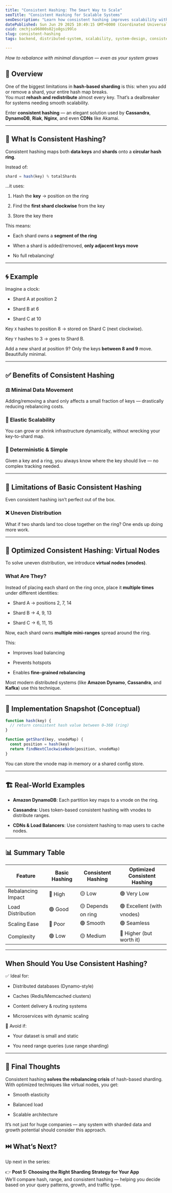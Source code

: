 ```yaml
---
title: "Consistent Hashing: The Smart Way to Scale"
seoTitle: "Consistent Hashing for Scalable Systems"
seoDescription: "Learn how consistent hashing improves scalability with minimal data movement in distributed databases and caches."
datePublished: Sun Jun 29 2025 10:49:15 GMT+0000 (Coordinated Universal Time)
cuid: cmchjsa96000s02jo8gsi99lo
slug: consistent-hashing
tags: backend, distributed-system, scalability, system-design, consistent-hashing

---
```


*How to rebalance with minimal disruption — even as your system grows*

## 📌 Overview

One of the biggest limitations in **hash-based sharding** is this: when you add or remove a shard, your entire hash map breaks.  
You must **rehash and redistribute** almost every key. That’s a dealbreaker for systems needing smooth scalability.

Enter **consistent hashing** — an elegant solution used by **Cassandra**, **DynamoDB**, **Riak**, **Nginx**, and even **CDNs** like Akamai.

---

## 🧠 What Is Consistent Hashing?

Consistent hashing maps both **data keys** and **shards** onto a **circular hash ring**.

Instead of:

```javascript
shard = hash(key) % totalShards
```

…it uses:

1. Hash the **key** → position on the ring
    
2. Find the **first shard clockwise** from the key
    
3. Store the key there
    

This means:

* Each shard owns a **segment of the ring**
    
* When a shard is added/removed, **only adjacent keys move**
    
* No full rebalancing!
    

---

## 🌀 Example

Imagine a clock:

* Shard A at position 2
    
* Shard B at 6
    
* Shard C at 10
    

Key `X` hashes to position 8 → stored on Shard C (next clockwise).

Key `Y` hashes to 3 → goes to Shard B.

Add a new shard at position 9? Only the keys **between 8 and 9** move. Beautifully minimal.

---

## ✅ Benefits of Consistent Hashing

### ⚖️ Minimal Data Movement

Adding/removing a shard only affects a small fraction of keys — drastically reducing rebalancing costs.

### 🔁 Elastic Scalability

You can grow or shrink infrastructure dynamically, without wrecking your key-to-shard map.

### 🧠 Deterministic & Simple

Given a key and a ring, you always know where the key should live — no complex tracking needed.

---

## 🚫 Limitations of Basic Consistent Hashing

Even consistent hashing isn’t perfect out of the box.

### ❌ Uneven Distribution

What if two shards land too close together on the ring? One ends up doing more work.

---

## 🔧 Optimized Consistent Hashing: Virtual Nodes

To solve uneven distribution, we introduce **virtual nodes (vnodes)**.

### What Are They?

Instead of placing each shard on the ring once, place it **multiple times** under different identities:

* Shard A → positions 2, 7, 14
    
* Shard B → 4, 9, 13
    
* Shard C → 6, 11, 15
    

Now, each shard owns **multiple mini-ranges** spread around the ring.

This:

* Improves load balancing
    
* Prevents hotspots
    
* Enables **fine-grained rebalancing**
    

Most modern distributed systems (like **Amazon Dynamo**, **Cassandra**, and **Kafka**) use this technique.

---

## 🧪 Implementation Snapshot (Conceptual)

```javascript
function hash(key) {
  // return consistent hash value between 0–360 (ring)
}

function getShard(key, vnodeMap) {
  const position = hash(key)
  return findNextClockwiseNode(position, vnodeMap)
}
```

You can store the vnode map in memory or a shared config store.

---

## 🏗 Real-World Examples

* **Amazon DynamoDB**: Each partition key maps to a vnode on the ring.
    
* **Cassandra**: Uses token-based consistent hashing with vnodes to distribute ranges.
    
* **CDNs & Load Balancers**: Use consistent hashing to map users to cache nodes.
    

---

## 📊 Summary Table

| Feature | Basic Hashing | Consistent Hashing | Optimized Consistent Hashing |
| --- | --- | --- | --- |
| Rebalancing Impact | 🔴 High | 🟡 Low | 🟢 Very Low |
| Load Distribution | 🟢 Good | 🟡 Depends on ring | 🟢 Excellent (with vnodes) |
| Scaling Ease | 🔴 Poor | 🟢 Smooth | 🟢 Seamless |
| Complexity | 🟢 Low | 🟡 Medium | 🔴 Higher (but worth it) |

---

## When Should You Use Consistent Hashing?

✅ Ideal for:

* Distributed databases (Dynamo-style)
    
* Caches (Redis/Memcached clusters)
    
* Content delivery & routing systems
    
* Microservices with dynamic scaling
    

🚫 Avoid if:

* Your dataset is small and static
    
* You need range queries (use range sharding)
    

---

## 🔁 Final Thoughts

Consistent hashing **solves the rebalancing crisis** of hash-based sharding. With optimized techniques like virtual nodes, you get:

* Smooth elasticity
    
* Balanced load
    
* Scalable architecture
    

It’s not just for huge companies — any system with sharded data and growth potential should consider this approach.

## ⏭️ What’s Next?

Up next in the series:

👉 **Post 5: Choosing the Right Sharding Strategy for Your App**  
We’ll compare hash, range, and consistent hashing — helping you decide based on your query patterns, growth, and traffic type.